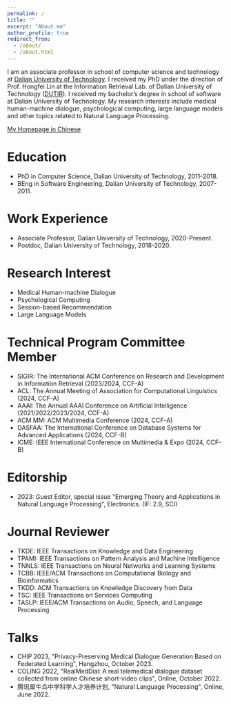 ```yaml
---
permalink: /
title: ""
excerpt: "About me"
author_profile: true
redirect_from: 
  - /about/
  - /about.html
---
```


I am an associate professor in school of computer science and technology at [Dalian University of Technology](https://en.dlut.edu.cn/). I received my PhD under the direction of Prof. Hongfei Lin at the Information Retrieval Lab. of Dalian University of Technology ([DUTIR](http://ir.dlut.edu.cn/)). I received my bachelor’s degree in school of software at Dalian University of Technology. My research interests include medical human-machine dialogue, psychological computing, large language models and other topics related to Natural Language Processing.

[My Homepage in Chinese](http://faculty.dlut.edu.cn/xubo1/zh_CN/index.htm)

# Education
- PhD in Computer Science, Dalian University of Technology, 2011-2018.
- BEng in Software Engineering, Dalian University of Technology, 2007-2011.

# Work Experience
- Associate Professor, Dalian University of Technology, 2020-Present.
- Postdoc, Dalian University of Technology, 2018-2020.

# Research Interest
- Medical Human-machine Dialogue
- Psychological Computing
- Session-based Recommendation
- Large Language Models

# Technical Program Committee Member
- SIGIR: The International ACM Conference on Research and Development in Information Retrieval (2023/2024, CCF-A)
- ACL: The Annual Meeting of Association for Computational Linguistics (2024, CCF-A)
- AAAI: The Annual AAAI Conference on Artificial Intelligence (2021/2022/2023/2024, CCF-A)
- ACM MM: ACM Multimedia Conference (2024, CCF-A)
- DASFAA: The International Conference on Database Systems for Advanced Applications (2024, CCF-B)
- ICME: IEEE International Conference on Multimedia & Expo (2024, CCF-B)

# Editorship
- 2023: Guest Editor, special issue "Emerging Theory and Applications in Natural Language Processing", Electronics. (IF: 2.9, SCI)

# Journal Reviewer
- TKDE: IEEE Transactions on Knowledge and Data Engineering
- TPAMI: IEEE Transactions on Pattern Analysis and Machine Intelligence
- TNNLS: IEEE Transactions on Neural Networks and Learning Systems
- TCBB: IEEE/ACM Transactions on Computational Biology and Bioinformatics
- TKDD: ACM Transactions on Knowledge Discovery from Data
- TSC: IEEE Transactions on Services Computing
- TASLP: IEEE/ACM Transactions on Audio, Speech, and Language Processing

# Talks
- CHIP 2023, "Privacy-Preserving Medical Dialogue Generation Based on Federated Learning", Hangzhou, October 2023. 
- COLING 2022, "RealMedDial: A real telemedical dialogue dataset collected from online Chinese short-video clips", Online, October 2022.
- 腾讯犀牛鸟中学科学人才培养计划, "Natural Language Processing", Online, June 2022.
